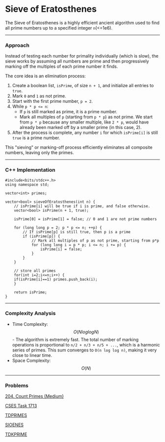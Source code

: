 # Sieve of Eratosthenes

The Sieve of Eratosthenes is a highly efficient ancient algorithm used to find all prime numbers up to a specified integer `n`(<=1e6).

***

### Approach

Instead of testing each number for primality individually (which is slow), the sieve works by assuming all numbers are prime and then progressively marking off the multiples of each prime number it finds.

The core idea is an elimination process:

1. Create a boolean list, `isPrime`, of size `n + 1`, and initialize all entries to `true`.
2. Mark `0` and `1` as not prime.
3. Start with the first prime number, `p = 2`.
4. While `p * p <= n`:
   * If `p` is still marked as prime, it is a prime number.
   * Mark all multiples of `p` (starting from `p * p`) as not prime. We start from `p * p` because any smaller multiple, like `2 * p`, would have already been marked off by a smaller prime (in this case, 2).
5. After the process is complete, any number `i` for which `isPrime[i]` is still `true` is a prime number.

This "sieving" or marking-off process efficiently eliminates all composite numbers, leaving only the primes.

***

### C++ Implementation

<pre class="language-cpp"><code class="lang-cpp">#include&#x3C;bits/stdc++.h>
using namespace std;

vector&#x3C;int> primes;
<strong>
</strong>vector&#x3C;bool> sieveOfEratosthenes(int n) {
    // isPrime[i] will be true if i is prime, and false otherwise.
    vector&#x3C;bool> isPrime(n + 1, true);

    isPrime[0] = isPrime[1] = false; // 0 and 1 are not prime numbers

    for (long long p = 2; p * p &#x3C;= n; ++p) {
        // If isPrime[p] is still true, then p is a prime
        if (isPrime[p]) {
            // Mark all multiples of p as not prime, starting from p*p
            for (long long i = p * p; i &#x3C;= n; i += p) {
                isPrime[i] = false;
            }
        }
    }
    
    // store all primes
    for(int i=2;i&#x3C;=n;i++) {
	if(isPrime[i]==1) primes.push_back(i);
    }
    
    return isPrime;
}
</code></pre>

***

### Complexity Analysis

* Time Complexity: $$O(NloglogN)$$ - The algorithm is extremely fast. The total number of marking operations is proportional to `n/2 + n/3 + n/5 + ...`, which is a harmonic series of primes. This sum converges to `O(n log log n)`, making it very close to linear time.
* Space Complexity: $$O(N)$$

***

### Problems

[204. Count Primes (Medium)](https://leetcode.com/problems/count-primes/description/)

[CSES Task 1713](https://cses.fi/problemset/task/1713)

[TDPRIMES](https://www.spoj.com/problems/TDPRIMES/)

[SIOENES](https://www.spoj.com/problems/SIOENES/)

[TDKPRIME](https://www.spoj.com/problems/TDKPRIME/)
